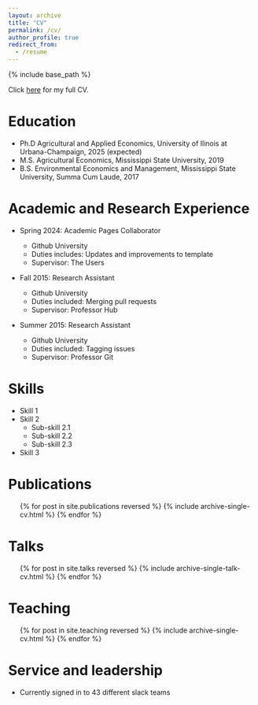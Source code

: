 ```yaml
---
layout: archive
title: "CV"
permalink: /cv/
author_profile: true
redirect_from:
  - /resume
---
```


{% include base_path %}

Click <a href="/files/CV_7_2024.pdf" target="_blank">here</a> for my full CV.

Education
======
* Ph.D Agricultural and Applied Economics, University of Ilinois at Urbana-Champaign, 2025 (expected)
* M.S. Agricultural Economics, Mississippi State University, 2019
* B.S. Environmental Economics and Management, Mississippi State University, Summa Cum Laude, 2017

Academic and Research Experience
======
* Spring 2024: Academic Pages Collaborator
  * Github University
  * Duties includes: Updates and improvements to template
  * Supervisor: The Users

* Fall 2015: Research Assistant
  * Github University
  * Duties included: Merging pull requests
  * Supervisor: Professor Hub

* Summer 2015: Research Assistant
  * Github University
  * Duties included: Tagging issues
  * Supervisor: Professor Git
  
Skills
======
* Skill 1
* Skill 2
  * Sub-skill 2.1
  * Sub-skill 2.2
  * Sub-skill 2.3
* Skill 3

Publications
======
  <ul>{% for post in site.publications reversed %}
    {% include archive-single-cv.html %}
  {% endfor %}</ul>
  
Talks
======
  <ul>{% for post in site.talks reversed %}
    {% include archive-single-talk-cv.html  %}
  {% endfor %}</ul>
  
Teaching
======
  <ul>{% for post in site.teaching reversed %}
    {% include archive-single-cv.html %}
  {% endfor %}</ul>
  
Service and leadership
======
* Currently signed in to 43 different slack teams
